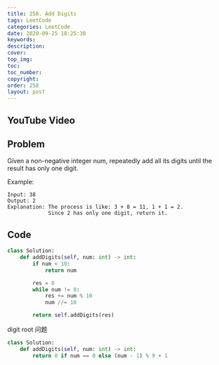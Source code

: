 ```yaml
---
title: 258. Add Digits
tags: LeetCode
categories: LeetCode
date: 2020-09-25 18:25:38
keywords:
description:
cover:
top_img:
toc:
toc_number:
copyright:
order: 258
layout: post
---
```


## YouTube Video

## Problem

Given a non-negative integer num, repeatedly add all its digits until the result has only one digit.

Example:

```
Input: 38
Output: 2
Explanation: The process is like: 3 + 8 = 11, 1 + 1 = 2.
             Since 2 has only one digit, return it.
```

## Code

```python
class Solution:
    def addDigits(self, num: int) -> int:
        if num < 10:
            return num

        res = 0
        while num != 0:
            res += num % 10
            num //= 10

        return self.addDigits(res)
```

digit root 问题

```python
class Solution:
    def addDigits(self, num: int) -> int:
        return 0 if num == 0 else (num - 1) % 9 + 1
```
